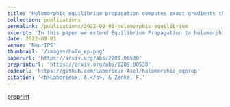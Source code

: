 ```yaml
---
title: "Holomorphic equilibrium propagation computes exact gradients through finite size oscillations"
collection: publications
permalink: /publications/2022-09-01-holomorphic-equilibrium
excerpt: 'In this paper we extend Equilibrium Propagation to holomorphic networks and show that it can compute the gradient of the loss exactly through finite size neuronal oscillations.'
date: 2022-09-01
venue: 'NeurIPS'
thumbnail: '/images/holo_ep.png'
paperurl: 'https://arxiv.org/abs/2209.00530'
preprinturl: 'https://arxiv.org/abs/2209.00530'
codeurl: 'https://github.com/Laborieux-Axel/holomorphic_eqprop'
citation: '<b>Laborieux, A.</b>, & Zenke, F.'
---
```


[preprint](https://arxiv.org/abs/2209.00530)

